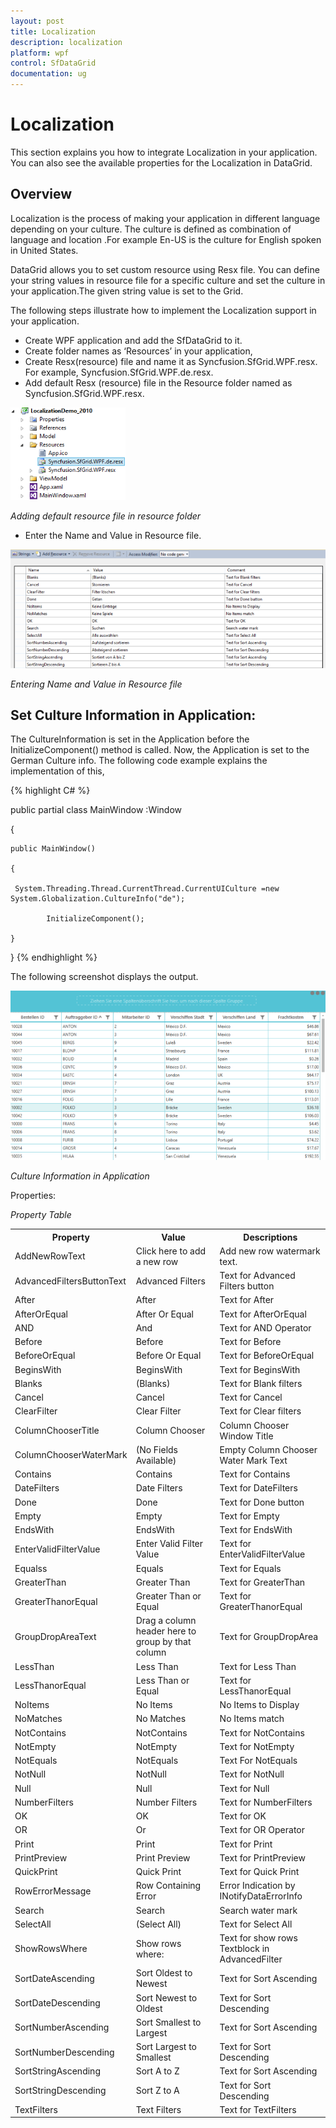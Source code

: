 ```yaml
---
layout: post
title: Localization
description: localization
platform: wpf
control: SfDataGrid
documentation: ug
---
```


# Localization

This section explains you how to integrate Localization in your application. You can also see the available properties for the Localization in DataGrid.

## Overview

Localization is the process of making your application in different language depending on your culture. The culture is defined as combination of language and location .For example En-US is the culture for English spoken in United States. 

DataGrid allows you to set custom resource using Resx file. You can define your string values in resource file for a specific culture and set the culture in your application.The given string value is set to the Grid.

The following steps illustrate how to implement the Localization support in your application.

* Create WPF application and add the SfDataGrid to it.
* Create folder names as ‘Resources’ in your application,
* Create Resx(resource) file and name it as Syncfusion.SfGrid.WPF<your culture info name>.resx. For example, Syncfusion.SfGrid.WPF.de.resx.
* Add default Resx (resource) file in the Resource folder named as Syncfusion.SfGrid.WPF.resx.



![](Features_images/Features_img220.png)



_Adding default resource file in resource folder_

* Enter the Name and Value in Resource file. 



![](Features_images/Features_img221.png)



_Entering Name and Value in Resource file_

## Set Culture Information in Application:

The CultureInformation is set in the Application before the InitializeComponent() method is called. Now, the Application is set to the German Culture info. The following code example explains the implementation of this,


{% highlight C# %}



public partial class MainWindow :Window

 {

    public MainWindow()

    {

     System.Threading.Thread.CurrentThread.CurrentUICulture =new System.Globalization.CultureInfo("de");

            InitializeComponent();

    }

 }
{% endhighlight %}


The following screenshot displays the output.



![](Features_images/Features_img222.png)



_Culture Information in Application_

Properties:

_Property Table_

<table>
<tr>
<th>
Property</th><th>
Value</th><th>
Descriptions</th></tr>
<tr>
<td>
AddNewRowText</td><td>
Click here to add a new row</td><td>
Add new row watermark text.</td></tr>
<tr>
<td>
AdvancedFiltersButtonText</td><td>
Advanced Filters</td><td>
Text for Advanced Filters button</td></tr>
<tr>
<td>
After</td><td>
After</td><td>
Text for After</td></tr>
<tr>
<td>
AfterOrEqual</td><td>
After Or Equal</td><td>
Text for AfterOrEqual</td></tr>
<tr>
<td>
AND</td><td>
And</td><td>
Text for AND Operator</td></tr>
<tr>
<td>
Before</td><td>
Before</td><td>
Text for Before</td></tr>
<tr>
<td>
BeforeOrEqual</td><td>
Before Or Equal</td><td>
Text for BeforeOrEqual</td></tr>
<tr>
<td>
BeginsWith</td><td>
BeginsWith</td><td>
Text for BeginsWith</td></tr>
<tr>
<td>
Blanks</td><td>
(Blanks)</td><td>
Text for Blank filters</td></tr>
<tr>
<td>
Cancel</td><td>
Cancel</td><td>
Text for Cancel</td></tr>
<tr>
<td>
ClearFilter</td><td>
Clear Filter</td><td>
Text for Clear filters</td></tr>
<tr>
<td>
ColumnChooserTitle</td><td>
Column Chooser</td><td>
Column Chooser Window Title</td></tr>
<tr>
<td>
ColumnChooserWaterMark</td><td>
(No Fields Available)</td><td>
Empty Column Chooser Water Mark Text</td></tr>
<tr>
<td>
Contains</td><td>
Contains</td><td>
Text for Contains</td></tr>
<tr>
<td>
DateFilters</td><td>
Date Filters</td><td>
Text for DateFilters</td></tr>
<tr>
<td>
Done</td><td>
Done</td><td>
Text for Done button</td></tr>
<tr>
<td>
Empty</td><td>
Empty</td><td>
Text for Empty</td></tr>
<tr>
<td>
EndsWith</td><td>
EndsWith</td><td>
Text for EndsWith</td></tr>
<tr>
<td>
EnterValidFilterValue</td><td>
Enter Valid Filter Value</td><td>
Text for EnterValidFilterValue</td></tr>
<tr>
<td>
Equalss</td><td>
Equals</td><td>
Text for Equals</td></tr>
<tr>
<td>
GreaterThan</td><td>
Greater Than</td><td>
Text for GreaterThan</td></tr>
<tr>
<td>
GreaterThanorEqual</td><td>
Greater Than or Equal</td><td>
Text for GreaterThanorEqual</td></tr>
<tr>
<td>
GroupDropAreaText</td><td>
Drag a column header here to group by that column</td><td>
Text for GroupDropArea</td></tr>
<tr>
<td>
LessThan</td><td>
Less Than</td><td>
Text for Less Than</td></tr>
<tr>
<td>
LessThanorEqual</td><td>
Less Than or Equal</td><td>
Text for LessThanorEqual</td></tr>
<tr>
<td>
NoItems</td><td>
No Items</td><td>
No Items to Display</td></tr>
<tr>
<td>
NoMatches</td><td>
No Matches</td><td>
No Items match </td></tr>
<tr>
<td>
NotContains</td><td>
NotContains</td><td>
Text for NotContains</td></tr>
<tr>
<td>
NotEmpty</td><td>
NotEmpty</td><td>
Text for NotEmpty</td></tr>
<tr>
<td>
NotEquals</td><td>
NotEquals</td><td>
Text For NotEquals</td></tr>
<tr>
<td>
NotNull</td><td>
NotNull</td><td>
Text for NotNull</td></tr>
<tr>
<td>
Null</td><td>
Null</td><td>
Text for Null</td></tr>
<tr>
<td>
NumberFilters</td><td>
Number Filters</td><td>
Text for NumberFilters</td></tr>
<tr>
<td>
OK</td><td>
OK</td><td>
Text for OK</td></tr>
<tr>
<td>
OR</td><td>
Or</td><td>
Text for OR Operator</td></tr>
<tr>
<td>
Print</td><td>
Print</td><td>
Text for Print</td></tr>
<tr>
<td>
PrintPreview</td><td>
Print Preview</td><td>
Text for PrintPreview</td></tr>
<tr>
<td>
QuickPrint</td><td>
Quick Print</td><td>
Text for Quick Print</td></tr>
<tr>
<td>
RowErrorMessage</td><td>
Row Containing Error</td><td>
Error Indication by INotifyDataErrorInfo</td></tr>
<tr>
<td>
Search</td><td>
Search</td><td>
Search water mark</td></tr>
<tr>
<td>
SelectAll</td><td>
(Select All)</td><td>
Text for Select All</td></tr>
<tr>
<td>
ShowRowsWhere</td><td>
Show rows where:</td><td>
Text for show rows Textblock in AdvancedFilter</td></tr>
<tr>
<td>
SortDateAscending</td><td>
Sort Oldest to Newest</td><td>
Text for Sort Ascending</td></tr>
<tr>
<td>
SortDateDescending</td><td>
Sort Newest to Oldest</td><td>
Text for Sort Descending</td></tr>
<tr>
<td>
SortNumberAscending</td><td>
Sort Smallest to Largest</td><td>
Text for Sort Ascending</td></tr>
<tr>
<td>
SortNumberDescending</td><td>
Sort Largest to Smallest</td><td>
Text for Sort Descending</td></tr>
<tr>
<td>
SortStringAscending</td><td>
Sort A to Z</td><td>
Text for Sort Ascending</td></tr>
<tr>
<td>
SortStringDescending</td><td>
Sort Z to A</td><td>
Text for Sort Descending</td></tr>
<tr>
<td>
TextFilters</td><td>
Text Filters</td><td>
Text for TextFilters</td></tr>
</table>
